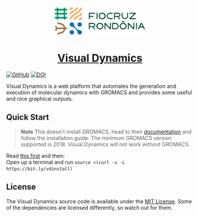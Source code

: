<p align="center">
    <a href="https://www.rondonia.fiocruz.br/laboratorios/bioinformatica-e-quimica-medicinal/" target="_blank">
        <img alt="Fiocruz Rondônia" src="./app/static/img/fiocruz-ro.png" style="display: block; margin: 0 auto; margin-bottom: 20px;"  width="50%" />
    </a>
</p>

<a href="http://visualdynamics.fiocruz.br/" target="_blank">
    <h1 align="center">Visual Dynamics</h1>
</a>

[![GitHub](https://img.shields.io/github/license/LABIOQUIM/visualdynamics)](https://github.com/LABIOQUIM/visualdynamics/blob/master/LICENSE)
[![DOI](https://zenodo.org/badge/DOI/10.5281/zenodo.7585470.svg)](https://doi.org/10.5281/zenodo.7585470)



Visual Dynamics is a web platform that automates the generation and execution of molecular dynamics with GROMACS and provides some useful and nice graphical outputs.

## Quick Start

> **Note** This doesn't install GROMACS, head to their [documentation](https://manual.gromacs.org/) and follow the installation guide. The minimum GROMACS version supported is 2018. Visual Dynamics will not work without GROMACS.

Read [this first](https://labioquim.github.io/visualdynamics/setup-automated-emails) and then:  
Open up a terminal and run `source <(curl -s -L https://bit.ly/vdinstall)`

## License
The Visual Dynamics source code is available under the [MIT License](./LICENSE). Some of the dependencies are licensed differently, so watch out for them.
